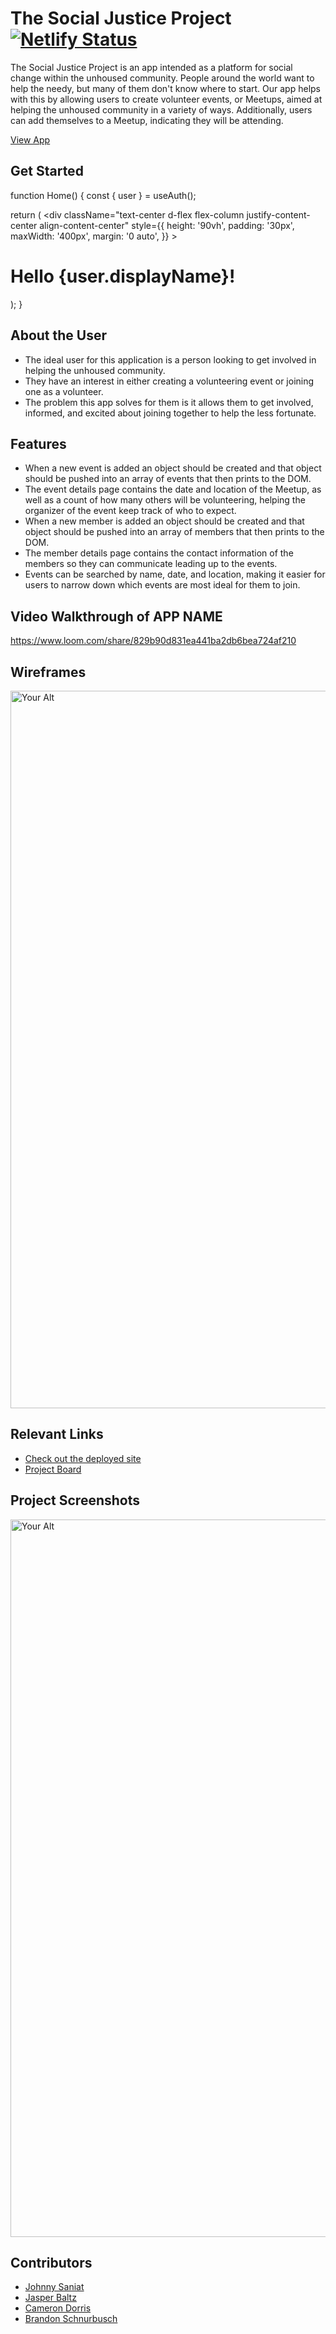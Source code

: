 # The Social Justice Project  [![Netlify Status](https://api.netlify.com/api/v1/badges/4ab7e730-7ed3-4cfd-a988-66195e79a991/deploy-status)](https://app.netlify.com/sites/drt-sortinghat/deploys)
<!-- update the netlify badge above with your own badge that you can find at netlify under settings/general#status-badges -->

The Social Justice Project is an app intended as a platform for social change within the unhoused community. People around the world want to help the needy, but many of them don't know where to start. Our app helps with this by allowing users to create volunteer events, or Meetups, aimed at helping the unhoused community in a variety of ways. Additionally, users can add themselves to a Meetup, indicating they will be attending.

[View App](#your-link)

## Get Started
function Home() {
  const { user } = useAuth();

  return (
    <div
      className="text-center d-flex flex-column justify-content-center align-content-center"
      style={{
        height: '90vh',
        padding: '30px',
        maxWidth: '400px',
        margin: '0 auto',
      }}
    >
      <h1>Hello {user.displayName}! </h1>
    </div>
  );
}

## About the User <!-- This is a scaled down user persona -->
- The ideal user for this application is a person looking to get involved in helping the unhoused community.
- They have an interest in either creating a volunteering event or joining one as a volunteer.
- The problem this app solves for them is it allows them to get involved, informed, and excited about joining together to help the less fortunate.

## Features <!-- List your app features using bullets! Do NOT use a paragraph. No one will read that! -->
- When a new event is added an object should be created and that object should be pushed into an array of events that then prints to the DOM.
- The event details page contains the date and location of the Meetup, as well as a count of how many others will be volunteering, helping the organizer of the event keep track of who to expect.
- When a new member is added an object should be created and that object should be pushed into an array of members that then prints to the DOM.
- The member details page contains the contact information of the members so they can communicate leading up to the events.
- Events can be searched by name, date, and location, making it easier for users to narrow down which events are most ideal for them to join.

## Video Walkthrough of APP NAME <!-- A loom link is sufficient -->
https://www.loom.com/share/829b90d831ea441ba2db6bea724af210

## Wireframes
<img width="1148" alt="Your Alt" src="images/Social-Justice-WF.png">

## Relevant Links <!-- Link to all the things that are required outside of the ones that have their own section -->
- [Check out the deployed site](#your-link)
- [Project Board](#your-link)


## Project Screenshots <!-- These can be inside of your project. Look at the repos from class and see how the images are included in the readme -->
<img width="1148" alt="Your Alt" src="your-link.png">

## Contributors
- [Johnny Saniat](https://github.com/JohnnySaniat)
- [Jasper Baltz](https://github.com/JJBaltz)
- [Cameron Dorris](https://github.com/SCDorr86)
- [Brandon Schnurbusch](https://github.com/B33blebroxx)
